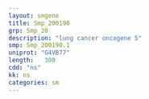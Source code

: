 ```yaml
---
layout: smgene
title: Smp_200190
grp: Smp_20
description: "lung cancer oncogene 5"
smp: Smp_200190.1
uniprot: "G4VB77"
length:   300
cdd: "ns"
kk: ns
categories: sm
---
```

